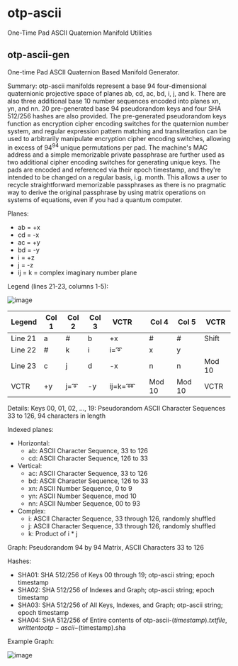 # otp-ascii
One-Time Pad ASCII Quaternion Manifold Utilities

## otp-ascii-gen
One-time Pad ASCII Quaternion Based Manifold Generator.

Summary: otp-ascii manifolds represent a base 94 four-dimensional quaternionic projective space of planes ab, cd, ac, bd, i, j, and k. There are also three additional base 10 number sequences encoded into planes xn, yn, and nn. 20 pre-generated base 94 pseudorandom keys and four SHA 512/256 hashes are also provided. The pre-generated pseudorandom keys function as encryption cipher encoding switches for the quaternion number system, and regular expression pattern matching and transliteration can be used to arbitrarily manipulate encryption cipher encoding switches, allowing in excess of 94<sup>94</sup> unique permutations per pad. The machine's MAC address and a simple memorizable private passphrase are further used as two additional cipher encoding switches for generating unique keys. The pads are encoded and referenced via their epoch timestamp, and they're intended to be changed on a regular basis, i.g. month. This allows a user to recycle straightforward memorizable passphrases as there is no pragmatic way to derive the original passphrase by using matrix operations on systems of equations, even if you had a quantum computer.

Planes:
  - ab = +x
  - cd = -x
  - ac = +y
  - bd = -y
  - i = +z
  - j = -z
  - ij = k = complex imaginary number plane

Legend (lines 21-23, columns 1-5):

![image](https://user-images.githubusercontent.com/22720196/120063187-94f2d100-c02b-11eb-8de5-121af6989181.png)

Legend|Col 1|Col 2|Col 3|VCTR||Col 4|Col 5|VCTR
-|-|-|-|-|-|-|-|-
Line 21|a|#|b|+x||#|#|Shift
Line 22|#|k|i|i=➰||x|y|
Line 23|c|j|d|-x||n|n|Mod 10|
VCTR|+y|j=➰|-y|ij=k=➿||Mod 10|Mod 10|VCTR

Details:
Keys 00, 01, 02, ..., 19: Pseudorandom ASCII Character Sequences 33 to 126, 94 characters in length

Indexed planes:
  - Horizontal:
      - ab: ASCII Character Sequence, 33 to 126
      - cd: ASCII Character Sequence, 126 to 33
  - Vertical:
      - ac: ASCII Character Sequence, 33 to 126
      - bd: ASCII Character Sequence, 126 to 33
      - xn: ASCII Number Sequence, 0 to 9
      - yn: ASCII Number Sequence, mod 10
      - nn: ASCII Number Sequence, 00 to 93
  - Complex:
      - i: ASCII Character Sequence, 33 through 126, randomly shuffled
      - j: ASCII Character Sequence, 33 through 126, randomly shuffled
      - k: Product of i * j
    
Graph: Pseudorandom 94 by 94 Matrix, ASCII Characters 33 to 126

Hashes:
 - SHA01: SHA 512/256 of Keys 00 through 19; otp-ascii string; epoch timestamp
 - SHA02: SHA 512/256 of Indexes and Graph; otp-ascii string; epoch timestamp
 - SHA03: SHA 512/256 of All Keys, Indexes, and Graph; otp-ascii string; epoch timestamp
 - SHA04: SHA 512/256 of Entire contents of otp-ascii-$(timestamp).txt file, written to otp-ascii-$(timestamp).sha


Example Graph:

![image](https://user-images.githubusercontent.com/22720196/120057348-f0ab6300-c007-11eb-92ae-edb609560261.png)

